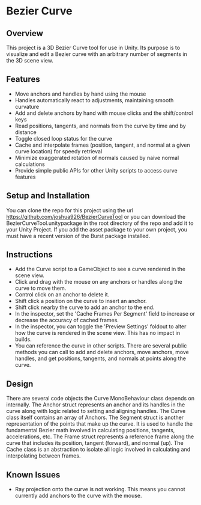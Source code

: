 # Bezier Curve

## Overview

This project is a 3D Bezier Curve tool for use in Unity. Its purpose is to visualize and edit a Bezier curve with an arbitrary number of segments in the 3D scene view.

## Features
- Move anchors and handles by hand using the mouse
- Handles automatically react to adjustments, maintaining smooth curvature
- Add and delete anchors by hand with mouse clicks and the shift/control keys
- Read positions, tangents, and normals from the curve by time and by distance
- Toggle closed loop status for the curve
- Cache and interpolate frames (position, tangent, and normal at a given curve location) for speedy retrieval
- Minimize exaggerated rotation of normals caused by naive normal calculations
- Provide simple public APIs for other Unity scripts to access curve features

## Setup and Installation
You can clone the repo for this project using the url https://github.com/joshua926/BezierCurveTool or you can download the BezierCurveTool.unitypackage in the root directory of the repo and add it to your Unity Project. If you add the asset package to your own project, you must have a recent version of the Burst package installed.

## Instructions
- Add the Curve script to a GameObject to see a curve rendered in the scene view.
- Click and drag with the mouse on any anchors or handles along the curve to move them.
- Control click on an anchor to delete it.
- Shift click a position on the curve to insert an anchor.
- Shift click nearby the curve to add an anchor to the end.
- In the inspector, set the 'Cache Frames Per Segment' field to increase or decrease the accuracy of cached frames.
- In the inspector, you can toggle the 'Preview Settings' foldout to alter how the curve is rendered in the scene view. This has no impact in builds.
- You can reference the curve in other scripts. There are several public methods you can call to add and delete anchors, move anchors, move handles, and get positions, tangents, and normals at points along the curve.

## Design
There are several code objects the Curve MonoBehaviour class depends on internally. The Anchor struct represents an anchor and its handles in the curve along with logic related to setting and aligning handles. The Curve class itself contains an array of Anchors. The Segment struct is another representation of the points that make up the curve. It is used to handle the fundamental Bezier math involved in calculating positions, tangents, accelerations, etc. The Frame struct represents a reference frame along the curve that includes its position, tangent (forward), and normal (up). The Cache class is an abstraction to isolate all logic involved in calculating and interpolating between frames.

## Known Issues
- Ray projection onto the curve is not working. This means you cannot currently add anchors to the curve with the mouse.
